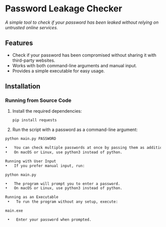 # Password Leakage Checker  

*A simple tool to check if your password has been leaked without relying on untrusted online services.*  

## Features  
- Check if your password has been compromised without sharing it with third-party websites.  
- Works with both command-line arguments and manual input.  
- Provides a simple executable for easy usage.  

## Installation  

### Running from Source Code  
1. Install the required dependencies:  
   ```bash
   pip install requests

2.	Run the script with a password as a command-line argument:
   ```bash
   python main.py PASSWORD

•	You can check multiple passwords at once by passing them as additional arguments.
•	On macOS or Linux, use python3 instead of python.

Running with User Input
•	If you prefer manual input, run:
   
   python main.py

•	The program will prompt you to enter a password.
•	On macOS or Linux, use python3 instead of python.

Running as an Executable
	•	To run the program without any setup, execute:

   main.exe

	•	Enter your password when prompted.